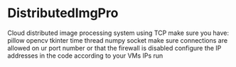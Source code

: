 # DistributedImgPro
Cloud distributed image processing system using TCP
make sure you have:
pillow
opencv
tkinter
time
thread
numpy
socket
make sure connections are allowed on ur port number or that the firewall is disabled
configure the IP addresses in the code according to your VMs IPs
run

